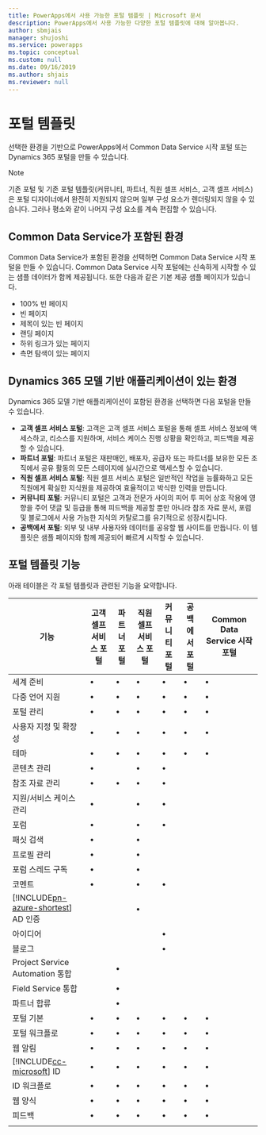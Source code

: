 ```yaml
---
title: PowerApps에서 사용 가능한 포털 템플릿 | Microsoft 문서
description: PowerApps에서 사용 가능한 다양한 포털 템플릿에 대해 알아봅니다.
author: sbmjais
manager: shujoshi
ms.service: powerapps
ms.topic: conceptual
ms.custom: null
ms.date: 09/16/2019
ms.author: shjais
ms.reviewer: null
---
```


# <a name="portal-templates"></a>포털 템플릿

선택한 환경을 기반으로 PowerApps에서 Common Data Service 시작 포털 또는 Dynamics 365 포털을 만들 수 있습니다.

> [!NOTE]
> 기존 포털 및 기존 포털 템플릿(커뮤니티, 파트너, 직원 셀프 서비스, 고객 셀프 서비스)은 포털 디자이너에서 완전히 지원되지 않으며 일부 구성 요소가 렌더링되지 않을 수 있습니다. 그러나 평소와 같이 나머지 구성 요소를 계속 편집할 수 있습니다. 

## <a name="environment-with-common-data-service"></a>Common Data Service가 포함된 환경

Common Data Service가 포함된 환경을 선택하면 Common Data Service 시작 포털을 만들 수 있습니다. Common Data Service 시작 포털에는 신속하게 시작할 수 있는 샘플 데이터가 함께 제공됩니다. 또한 다음과 같은 기본 제공 샘플 페이지가 있습니다.
- 100% 빈 페이지
- 빈 페이지
- 제목이 있는 빈 페이지
- 랜딩 페이지
- 하위 링크가 있는 페이지
- 측면 탐색이 있는 페이지

## <a name="environment-with-dynamics-365-model-driven-applications"></a>Dynamics 365 모델 기반 애플리케이션이 있는 환경

Dynamics 365 모델 기반 애플리케이션이 포함된 환경을 선택하면 다음 포털을 만들 수 있습니다.

- **고객 셀프 서비스 포털**: 고객은 고객 셀프 서비스 포털을 통해 셀프 서비스 정보에 액세스하고, 리소스를 지원하며, 서비스 케이스 진행 상황을 확인하고, 피드백을 제공할 수 있습니다.
- **파트너 포털**: 파트너 포털은 재판매인, 배포자, 공급자 또는 파트너를 보유한 모든 조직에서 공유 활동의 모든 스테이지에 실시간으로 액세스할 수 있습니다.
- **직원 셀프 서비스 포털**: 직원 셀프 서비스 포털은 일반적인 작업을 능률화하고 모든 직원에게 확실한 지식원을 제공하여 효율적이고 박식한 인력을 만듭니다.
- **커뮤니티 포털**: 커뮤니티 포털은 고객과 전문가 사이의 피어 투 피어 상호 작용에 영향을 주어 댓글 및 등급을 통해 피드백을 제공할 뿐만 아니라 참조 자료 문서, 포럼 및 블로그에서 사용 가능한 지식의 카탈로그를 유기적으로 성장시킵니다.
- **공백에서 포털**: 외부 및 내부 사용자와 데이터를 공유할 웹 사이트를 만듭니다. 이 템플릿은 샘플 페이지와 함께 제공되어 빠르게 시작할 수 있습니다. 

## <a name="portal-templates-features"></a>포털 템플릿 기능

아래 테이블은 각 포털 템플릿과 관련된 기능을 요약합니다.

| 기능 | 고객 셀프 서비스 포털 | 파트너 포털 | 직원 셀프 서비스 포털 | 커뮤니티 포털 | 공백에서 포털 | Common Data Service 시작 포털|
|------------------|---------------|----------------|---------------|------------------|---------------|------|
| 세계 준비 | •  | • | • | • | • |• |
| 다중 언어 지원 | •  | • | • | • | • |• |
| 포털 관리| • | • | • | • | •  |• |
| 사용자 지정 및 확장성  | •   | •  | •   | •  | • |• |
| 테마   | •   | •   | •    | •   | •   |• |
| 콘텐츠 관리                     | •                            |                | •                            | •                |               |
| 참조 자료 관리                   | •                            | •              | •                            | •                |               |
| 지원/서비스 케이스 관리                | •                            |                | •                            | •                |               |
| 포럼                                 | •                            |                | •                            | •                |               |
| 패싯 검색                         | •                            |                | •                            |                  |               |
| 프로필 관리                     | •                            |                | •                            |                  |               |
| 포럼 스레드 구독              | •                            |                | •                            |                  |               |
| 코멘트                               | •                            |                | •                            | •                |               |
| [!INCLUDE[pn-azure-shortest](../../includes/pn-azure-shortest.md)] AD 인증                |                              |                | •                            |                  |               |
| 아이디어                                  |                              |                |                              | •                |               |
| 블로그                                  |                              |                |                              | •                |               |
| Project Service Automation 통합 |                              | •              |                              |                  |               |
| Field Service 통합              |                              | •              |                              |                  |               |
| 파트너 합류                     |                              | •              |                              |                  |               |
| 포털 기본  |  •    | •      |  •| •| •|• |
| 포털 워크플로|  •| •|  •| •| •|• |
| 웹 알림|  •| •|  •| •| •|• |
| [!INCLUDE[cc-microsoft](../../includes/cc-microsoft.md)] ID|   •|  •|  •|   •| •|• |
| ID 워크플로| •|  •| •|   •| •|• |
| 웹 양식|  •| •|    •| •| •|• |
| 피드백|   •|  •|  •| •| •|• |
||